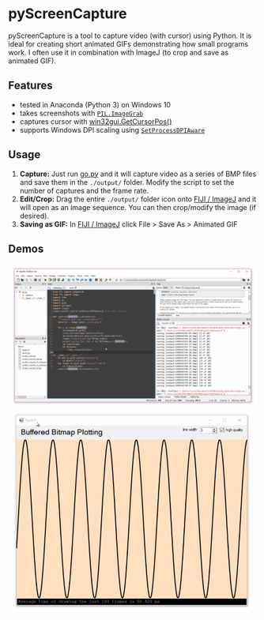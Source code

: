 # pyScreenCapture
pyScreenCapture is a tool to capture video (with cursor) using Python. It is ideal for creating short animated GIFs demonstrating how small programs work. I often use it in combination with ImageJ (to crop and save as animated GIF).

## Features
* tested in Anaconda (Python 3) on Windows 10
* takes screenshots with [`PIL.ImageGrab`](http://effbot.org/imagingbook/imagegrab.htm)
* captures cursor with [win32gui.GetCursorPos()](https://msdn.microsoft.com/en-us/library/ms648390(VS.85).aspx)
* supports Windows DPI scaling using [`SetProcessDPIAware`](http://programtalk.com/python-examples/ctypes.windll.user32.SetProcessDPIAware/)

## Usage
1. **Capture:** Just run [go.py](go.py) and it will capture video as a series of BMP files and save them in the `./output/` folder. Modify the script to set the number of captures and the frame rate. 
2. **Edit/Crop:** Drag the entire `./output/` folder icon onto [FIJI / ImageJ](http://fiji.sc/) and it will open as an image sequence. You can then crop/modify the image (if desired). 
3. **Saving as GIF:** In [FIJI / ImageJ](http://fiji.sc/) click File > Save As > Animated GIF

## Demos
![](demo.gif)
![](demo2.gif)
